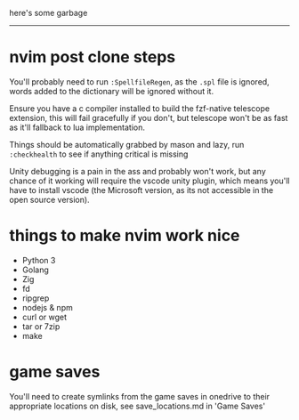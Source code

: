 here's some garbage

---

# nvim post clone steps

You'll probably need to run `:SpellfileRegen`, as the `.spl` file is ignored,
words added to the dictionary will be ignored without it.

Ensure you have a c compiler installed to build the fzf-native telescope
extension, this will fail gracefully if you don't, but telescope won't be as
fast as it'll fallback to lua implementation.

Things should be automatically grabbed by mason and lazy, run `:checkhealth` to
see if anything critical is missing

Unity debugging is a pain in the ass and probably won't work, but any chance of
it working will require the vscode unity plugin, which means you'll have to
install vscode (the Microsoft version, as its not accessible in the open source
version).

# things to make nvim work nice

- Python 3
- Golang
- Zig
- fd
- ripgrep
- nodejs & npm
- curl or wget
- tar or 7zip
- make

# game saves

You'll need to create symlinks from the game saves in onedrive to their appropriate
locations on disk, see save_locations.md in 'Game Saves'
